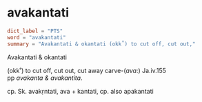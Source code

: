 # avakantati

``` toml
dict_label = "PTS"
word = "avakantati"
summary = "Avakantati & okantati (okk˚) to cut off, cut out,"
```

Avakantati & okantati

(okk˚) to cut off, cut out, cut away carve\-(*ava*:) Ja.iv.155  
pp *avakanta & avakantita*.

cp. Sk. avakṛntati, ava \+ kantati, cp. also apakantati

